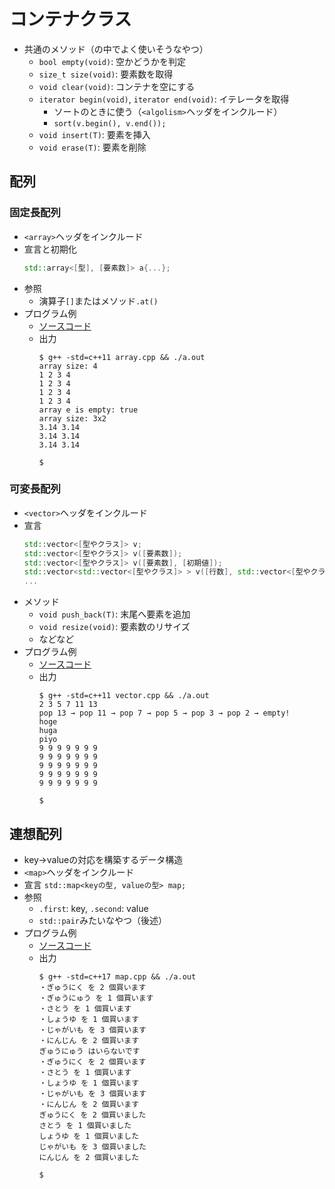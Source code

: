 # コンテナクラス

- 共通のメソッド（の中でよく使いそうなやつ）
  - `bool empty(void)`: 空かどうかを判定
  - `size_t size(void)`: 要素数を取得
  - `void clear(void)`: コンテナを空にする
  - `iterator begin(void)`, `iterator end(void)`: イテレータを取得
    - ソートのときに使う（`<algolism>`ヘッダをインクルード）
    - `sort(v.begin(), v.end());`
  - `void insert(T)`: 要素を挿入
  - `void erase(T)`: 要素を削除

## 配列

### 固定長配列
- `<array>`ヘッダをインクルード
- 宣言と初期化
  ```cpp
  std::array<[型], [要素数]> a{...};
  ```
- 参照
  - 演算子`[]`またはメソッド`.at()`
- プログラム例
   - [ソースコード](src/array.cpp)
   - 出力
     ```
     $ g++ -std=c++11 array.cpp && ./a.out 
     array size: 4
     1 2 3 4
     1 2 3 4
     1 2 3 4
     1 2 3 4
     array e is empty: true
     array size: 3x2
     3.14 3.14
     3.14 3.14
     3.14 3.14
     
     $ 
     ```
### 可変長配列
- `<vector>`ヘッダをインクルード
- 宣言
  ```cpp
  std::vector<[型やクラス]> v;
  std::vector<[型やクラス]> v([要素数]);
  std::vector<[型やクラス]> v([要素数], [初期値]);
  std::vector<std::vector<[型やクラス]> > v([行数], std::vector<[型やクラス]>, [列数]);
  ...
  ```
- メソッド
  - `void push_back(T)`: 末尾へ要素を追加 
  - `void resize(void)`: 要素数のリサイズ
  - などなど
- プログラム例
   - [ソースコード](src/vector.cpp)
   - 出力
     ```
     $ g++ -std=c++11 vector.cpp && ./a.out
     2 3 5 7 11 13
     pop 13 → pop 11 → pop 7 → pop 5 → pop 3 → pop 2 → empty!
     hoge
     huga
     piyo
     9 9 9 9 9 9 9
     9 9 9 9 9 9 9
     9 9 9 9 9 9 9
     9 9 9 9 9 9 9
     9 9 9 9 9 9 9
          
     $
     ```

## 連想配列
- key→valueの対応を構築するデータ構造
- `<map>`ヘッダをインクルード
- 宣言
  `std::map<keyの型, valueの型> map;`
- 参照
  - `.first`: key, `.second`: value
  - `std::pair`みたいなやつ（後述）
- プログラム例
   - [ソースコード](src/map.cpp)
   - 出力
     ```
     $ g++ -std=c++17 map.cpp && ./a.out
     ・ぎゅうにく を 2 個買います
     ・ぎゅうにゅう を 1 個買います
     ・さとう を 1 個買います
     ・しょうゆ を 1 個買います
     ・じゃがいも を 3 個買います
     ・にんじん を 2 個買います
     ぎゅうにゅう はいらないです
     ・ぎゅうにく を 2 個買います
     ・さとう を 1 個買います
     ・しょうゆ を 1 個買います
     ・じゃがいも を 3 個買います
     ・にんじん を 2 個買います
     ぎゅうにく を 2 個買いました
     さとう を 1 個買いました
     しょうゆ を 1 個買いました
     じゃがいも を 3 個買いました
     にんじん を 2 個買いました
     
     $
     ```
